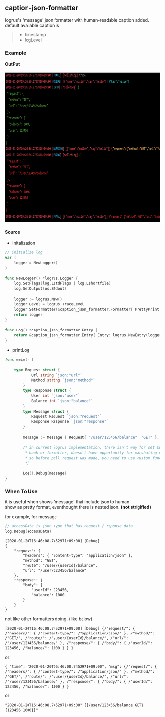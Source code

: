 ## caption-json-formatter
logrus's 'message' json formatter with human-readable caption added.  
default available caption is 

> * timestamp
> * logLevel
>

### Example 

#### OutPut  

<img src="docs/images/example_02.png" alt="example" width="800" height="488"/>


#### Source
* initalization
```go
// initialize log
var (
	logger = NewLogger()
)

func NewLogger() *logrus.Logger {
	log.SetFlags(log.LstdFlags | log.Lshortfile)
	log.SetOutput(os.Stdout)

	logger := logrus.New()
	logger.Level = logrus.TraceLevel
	logger.SetFormatter(&caption_json_formatter.Formatter{ PrettyPrint: true })
	return logger
}

func Log() *caption_json_formatter.Entry {
	return &caption_json_formatter.Entry{ Entry: logrus.NewEntry(logger) }
}
```

* printLog
```go
func main() {

    type Request struct {
            Url string `json:"url"`
            Method string `json:"method"`
        }
        type Response struct {
            User int `json:"user"`
            Balance int `json:"balance"`
        }
        type Message struct {
            Request Request `json:"request"`
            Response Response `json:"response"`
        }
    
        message := Message { Request{ "/user/123456/balance", "GET" }, Response{123456, 1000} }

        /* in current logrus implementation, there isn't way for set Custom Entry
         * hook or formatter, doesn't have opportunity for marshaling message.
         * so before pull request was made, you need to use custom function to use extended entry.
         */

        Log().Debug(message)
}
```

### When To Use 
it is useful when shows 'message' that include json to human.   
show as pretty format, eventhought there is nested json. **(not strigified)**

for example, for message 

````go
// accessData is json type that has request / reponse data
log.Debug(accessData)
````

````
[2020-01-20T16:46:08.7452971+09:00] [Debug]
{
    "request": {
        "headers": { "content-type": "application/json" }, 
        "method": "GET", 
        "route": "/user/{userId}/balance",
        "url": "/user/123456/balance"
    }, 
    "response": {
        "body": {
            "userId": 123456,
            "balance": 1000
        }
    }
}
````

not like other formatters doing. (like below)

```
[2020-01-20T16:46:08.7452971+09:00] [Debug] {/"request/": { /"headers/": { /"content-type/": /"application/json/" }, /"method/": /"GET/", /"route/": /"/user/{userId}/balance/", /"url/": /"/user/123456/balance/" }, /"response/": { /"body/": { /"userId/": 123456, /"balance/": 1000 } } }
```

or 

```
{ "time": "2020-01-20T16:46:08.7452971+09:00", "msg": {/"request/": { /"headers/": { /"content-type/": /"application/json/" }, /"method/": /"GET/", /"route/": /"/user/{userId}/balance/", /"url/": /"/user/123456/balance/" }, /"response/": { /"body/": { /"userId/": 123456, /"balance/": 1000 } }
```

or

```
"2020-01-20T16:46:08.7452971+09:00" {{/user/123456/balance GET} {123456 1000}}"
```